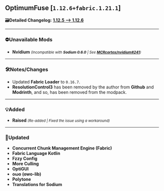 ## OptimumFuse [`1.12.6+fabric.1.21.1`]

🗃️**Detailed Changelog:** [**1.12.5 --> 1.12.6**](https://github.com/UltimatChamp/optimum-fuse/compare/1.12.5...1.12.6)

<hr>

### ⛔Unavailable Mods

- **Nvidium** _<small>(Incompatible with **Sodium 0.6.0** | See [**MCRcortex/nvidium#241**](https://github.com/MCRcortex/nvidium/issues/241))</small>_

<hr>

### 🛠️Notes/Changes

- Updated **Fabric Loader** to `0.16.7`.
- **ResolutionControl3** has been removed by the author from **Github** and **Modrinth**, and so, has been removed from the modpack.

<hr>

### 💡Added

- **Raised** _<small>(Re-added | Fixed the issue using a workaround)</small>_

<hr>

### 🔄️Updated

- **Concurrent Chunk Management Engine (Fabric)**
- **Fabric Language Kotlin**
- **Fzzy Config**
- **More Culling**
- **OptiGUI**
- **oωo (owo-lib)**
- **Polytone**
- **Translations for Sodium**
